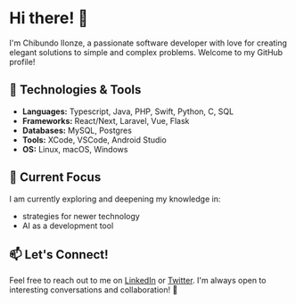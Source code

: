 # Hi there! 👋

I'm Chibundo Ilonze, a passionate software developer with love for creating elegant solutions to simple and complex problems. Welcome to my GitHub profile!

## 🔧 Technologies & Tools

- **Languages:** Typescript, Java, PHP, Swift, Python, C, SQL
- **Frameworks:** React/Next, Laravel, Vue, Flask
- **Databases:** MySQL, Postgres
- **Tools:** XCode, VSCode, Android Studio
- **OS:** Linux, macOS, Windows

## 🌱 Current Focus

I am currently exploring and deepening my knowledge in:
- strategies for newer technology
- AI as a development tool

## 📫 Let's Connect!

Feel free to reach out to me on [LinkedIn](https://www.linkedin.com/in/chibundo-ilonze/) or [Twitter](https://twitter.com/@chibundo_vin). I'm always open to interesting conversations and collaboration! 🚀
